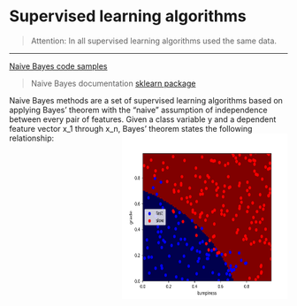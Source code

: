 # Supervised learning algorithms

> Attention: In all supervised learning algorithms used the same data.

___
[Naive Bayes code samples](https://github.com/narekye/machine-learning/tree/master/udacity/udacity/naive_bayes)
> Naive Bayes documentation [sklearn package](http://scikit-learn.org/stable/modules/naive_bayes.html)

Naive Bayes methods are a set of supervised learning algorithms based on applying Bayes’ theorem with the “naive” assumption of independence between every pair of features. Given a class variable y and a dependent feature vector x_1 through x_n, Bayes’ theorem states the following relationship:<img src="https://github.com/narekye/machine-learning/blob/master/udacity/udacity/data/naive_bayes_classifier.png" align="right" width="300px" height="300px" />


